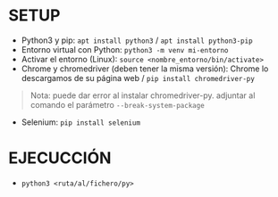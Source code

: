 # SETUP
- Python3 y pip: `apt install python3` / `apt install python3-pip`
- Entorno virtual con Python: `python3 -m venv mi-entorno`
- Activar el entorno (Linux): `source <nombre_entorno/bin/activate>`
- Chrome y chromedriver (deben tener la misma versión): Chrome lo descargamos de su página web / `pip install chromedriver-py`
> Nota: puede dar error al instalar chromedriver-py. adjuntar al comando el parámetro `--break-system-package`
- Selenium: `pip install selenium`

# EJECUCCIÓN
- `python3 <ruta/al/fichero/py>`
